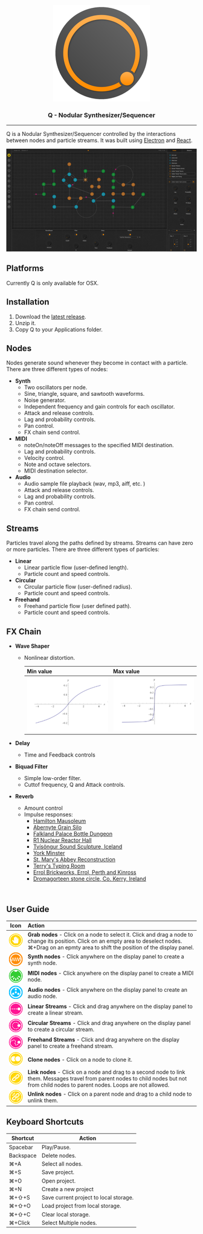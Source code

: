 <p align="center"><img src="./resources/icon/icon.png" width="256px"/></p>

### <p align="center">Q - Nodular Synthesizer/Sequencer</p>

------

Q is a Nodular Synthesizer/Sequencer controlled by the interactions between nodes and particle streams. It was built using <a href="https://electron.atom.io/" target="_blank">Electron</a> and <a href="https://facebook.github.io/react/" target="_blank">React</a>.

![Q](./resources/docs/ui.png)

## Platforms

Currently Q is only available for OSX.

## Installation
1. Download the [latest release](https://github.com/bocasfx/Q/releases/download/v0.1.0-beta/Q-v0.1.0-beta.zip).
1. Unzip it.
1. Copy Q to your Applications folder.

## Nodes

Nodes generate sound whenever they become in contact with a particle. There are three different types of nodes:

- **Synth**
  - Two oscillators per node.
  - Sine, triangle, square, and sawtooth waveforms.
  - Noise generator.
  - Independent frequency and gain controls for each oscillator.
  - Attack and release controls.
  - Lag and probability controls.
  - Pan control.
  - FX chain send control.
- **MIDI**
  - noteOn/noteOff messages to the specified MIDI destination.
  - Lag and probability controls.
  - Velocity control.
  - Note and octave selectors.
  - MIDI destination selector.
- **Audio**
  - Audio sample file playback (wav, mp3, aiff, etc. )
  - Attack and release controls.
  - Lag and probability controls.
  - Pan control.
  - FX chain send control.

## Streams

Particles travel along the paths defined by streams. Streams can have zero or more particles. There are three different types of particles:

- **Linear**
  - Linear particle flow (user-defined length).
  - Particle count and speed controls.
- **Circular**
  - Circular particle flow (user-defined radius).
  - Particle count and speed controls.
- **Freehand**
  - Freehand particle flow (user defined path).
  - Particle count and speed controls.

## FX Chain

- **Wave Shaper**

  - Nonlinear distortion.

    | Min value                                | Max value                                |
    | ---------------------------------------- | ---------------------------------------- |
    | <img src="./resources/docs/waveshaper-min.png" width="300px"/> | <img src="./resources/docs/waveshaper-max.png" width="300px"/> |

- **Delay**

  - Time and Feedback controls

- **Biquad Filter**

  - Simple low-order filter.
  - Cuttof frequency, Q and Attack controls.

- **Reverb**

  - Amount control
  - Impulse responses:
    - [Hamilton Mausoleum](http://www.openairlib.net/auralizationdb/content/hamilton-mausoleum)
    - [Abernyte Grain Silo](http://www.openairlib.net/auralizationdb/content/abernyte-grain-silo)
    - [Falkland Palace Bottle Dungeon](http://www.openairlib.net/auralizationdb/content/falkland-palace-bottle-dungeon)
    - [R1 Nuclear Reactor Hall](http://www.openairlib.net/auralizationdb/content/r1-nuclear-reactor-hall)
    - [Tvísöngur Sound Sculpture, Iceland](http://www.openairlib.net/auralizationdb/content/tv%C3%ADs%C3%B6ngur-sound-sculpture-iceland-model)
    - [York Minster](http://www.openairlib.net/auralizationdb/content/york-minster)
    - [St. Mary's Abbey Reconstruction](http://www.openairlib.net/auralizationdb/content/st-marys-abbey-reconstruction)
    - [Terry's Typing Room](http://www.openairlib.net/auralizationdb/content/terrys-typing-room)
    - [Errol Brickworks, Errol, Perth and Kinross](http://www.openairlib.net/auralizationdb/content/errol-brickworks-errol-perth-and-kinross)
    - [Dromagorteen stone circle, Co. Kerry, Ireland](http://www.openairlib.net/auralizationdb/content/dromagorteen-stone-circle-co-kerry-ireland)

  ​

## User Guide

|                   Icon                   | Action                                   |
| :--------------------------------------: | :--------------------------------------- |
| <img src="./resources/menu/grab.svg" width="50px"/> | **Grab nodes** - Click on a node to select it. Click and drag a node to change its position. Click on an empty area to deselect nodes. ⌘+Drag on an epmty area to shift the position of the display panel. |
| <img src="./resources/menu/synth.svg" width="50px"/> | **Synth nodes** - Click anywhere on the display panel to create a synth node. |
| <img src="./resources/menu/midi.svg" width="50px"/> | **MIDI nodes** - Click anywhere on the display panel to create a MIDI node. |
| <img src="./resources/menu/audio.svg" width="50px"/> | **Audio nodes** - Click anywhere on the display panel to create an audio node. |
| <img src="./resources/menu/linear-stream.svg" width="50px"/> | **Linear Streams** - Click and drag anywhere on the display panel to create a linear stream. |
| <img src="./resources/menu/circular-stream.svg" width="50px"/> | **Circular Streams** - Click and drag anywhere on the display panel to create a circular stream. |
| <img src="./resources/menu/stream.svg" width="50px"/> | **Freehand Streams** - Click and drag anywhere on the display panel to create a freehand stream. |
| <img src="./resources/menu/clone.svg" width="50px"/> | **Clone nodes** - Click on a node to clone it. |
| <img src="./resources/menu/link.svg" width="50px"/> | **Link nodes** - Click on a node and drag to a second node to link them. Messages travel from parent nodes to child nodes but not from child nodes to parent nodes. Loops are not allowed. |
| <img src="./resources/menu/unlink.svg" width="50px"/> | **Unlink nodes** - Click on a parent node and drag to a child node to unlink them. |


## Keyboard Shortcuts

| Shortcut  | Action                                 |
| --------- | -------------------------------------- |
| Spacebar  | Play/Pause.                            |
| Backspace | Delete nodes.                          |
| ⌘+A       | Select all nodes.                      |
| ⌘+S       | Save project.                          |
| ⌘+O       | Open project.                          |
| ⌘+N       | Create a new project                   |
| ⌘+⇧+S     | Save current project to local storage. |
| ⌘+⇧+O     | Load project from local storage.       |
| ⌘+⇧+C     | Clear local storage.                   |
| ⌘+Click   | Select Multiple nodes.                 |
